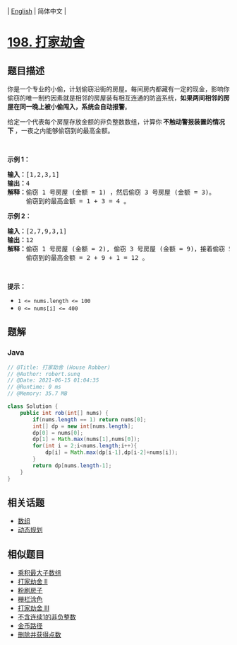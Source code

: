 
| [English](README_EN.md) | 简体中文 |

# [198. 打家劫舍](https://leetcode.cn//problems/house-robber/)

## 题目描述

<p>你是一个专业的小偷，计划偷窃沿街的房屋。每间房内都藏有一定的现金，影响你偷窃的唯一制约因素就是相邻的房屋装有相互连通的防盗系统，<strong>如果两间相邻的房屋在同一晚上被小偷闯入，系统会自动报警</strong>。</p>

<p>给定一个代表每个房屋存放金额的非负整数数组，计算你<strong> 不触动警报装置的情况下 </strong>，一夜之内能够偷窃到的最高金额。</p>

<p> </p>

<p><strong>示例 1：</strong></p>

<pre>
<strong>输入：</strong>[1,2,3,1]
<strong>输出：</strong>4
<strong>解释：</strong>偷窃 1 号房屋 (金额 = 1) ，然后偷窃 3 号房屋 (金额 = 3)。
     偷窃到的最高金额 = 1 + 3 = 4 。</pre>

<p><strong>示例 2：</strong></p>

<pre>
<strong>输入：</strong>[2,7,9,3,1]
<strong>输出：</strong>12
<strong>解释：</strong>偷窃 1 号房屋 (金额 = 2), 偷窃 3 号房屋 (金额 = 9)，接着偷窃 5 号房屋 (金额 = 1)。
     偷窃到的最高金额 = 2 + 9 + 1 = 12 。
</pre>

<p> </p>

<p><strong>提示：</strong></p>

<ul>
	<li><code>1 <= nums.length <= 100</code></li>
	<li><code>0 <= nums[i] <= 400</code></li>
</ul>


## 题解


### Java

```Java
// @Title: 打家劫舍 (House Robber)
// @Author: robert.sunq
// @Date: 2021-06-15 01:04:35
// @Runtime: 0 ms
// @Memory: 35.7 MB

class Solution {
    public int rob(int[] nums) {
        if(nums.length == 1) return nums[0];
        int[] dp = new int[nums.length];
        dp[0] = nums[0];
        dp[1] = Math.max(nums[1],nums[0]);
        for(int i = 2;i<nums.length;i++){
            dp[i] = Math.max(dp[i-1],dp[i-2]+nums[i]);
        }
        return dp[nums.length-1];
    }
}
```



## 相关话题

- [数组](https://leetcode.cn//tag/array)
- [动态规划](https://leetcode.cn//tag/dynamic-programming)

## 相似题目


- [乘积最大子数组](../maximum-product-subarray/README.md)
- [打家劫舍 II](../house-robber-ii/README.md)
- [粉刷房子](../paint-house/README.md)
- [栅栏涂色](../paint-fence/README.md)
- [打家劫舍 III](../house-robber-iii/README.md)
- [不含连续1的非负整数](../non-negative-integers-without-consecutive-ones/README.md)
- [金币路径](../coin-path/README.md)
- [删除并获得点数](../delete-and-earn/README.md)
